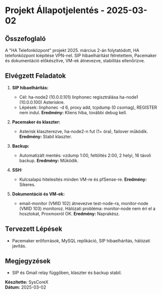 ﻿# Projekt Állapotjelentés - 2025-03-02

## Összefoglaló
A "HA Telefonközpont" projekt 2025. március 2-án folytatódott, HA telefonközpont kiépítése VPN-nel. SIP hibaelhárítást félretettem, Pacemaker és dokumentáció előkészítve, VM-ek átnevezve, stabilitás ellenőrizve.

## Elvégzett Feladatok
1. **SIP hibaelhárítás:**
   - Cél: ha-node2 (10.0.0.101) linphonec regisztrálása ha-node1 (10.0.0.100) Asteriskre.
   - Lépések: linphonec -d 6, proxy add, tcpdump (0 csomag), REGISTER nem indul. **Eredmény:** Kliens hiba, további debug kell.

2. **Pacemaker és klaszter:**
   - Asterisk klaszterezve, ha-node2-n fut (1+ óra), failover működik. **Eredmény:** Stabil klaszter.

3. **Backup:**
   - Automatizált mentés: vzdump 1:00, feltöltés 2:00, 2 helyi, 16 távoli backup. **Eredmény:** Működik.

4. **SSH:**
   - Kulcsalapú hitelesítés minden VM-re és pfSense-re. **Eredmény:** Sikeres.

5. **Dokumentáció és VM-ek:**
   - email-monitor (VMID 102) átnevezve test-node-ra, monitor-node (VMID 103) monitoroz. Hálózati probléma: monitor-node nem éri el a hosztokat, Proxmoxról OK. **Eredmény:** Naprakész.

## Tervezett Lépések
- Pacemaker erőforrások, MySQL replikáció, SIP hibaelhárítás, hálózati javítás.

## Megjegyzések
- SIP és Gmail relay függőben, klaszter és backup stabil.

**Készítette:** SysCoreX  
**Dátum:** 2025-03-02